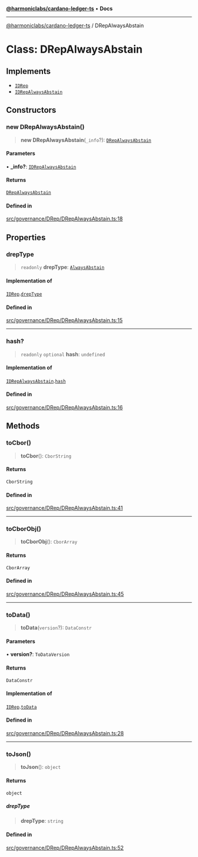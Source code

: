 [**@harmoniclabs/cardano-ledger-ts**](../README.md) • **Docs**

***

[@harmoniclabs/cardano-ledger-ts](../globals.md) / DRepAlwaysAbstain

# Class: DRepAlwaysAbstain

## Implements

- [`IDRep`](../interfaces/IDRep.md)
- [`IDRepAlwaysAbstain`](../interfaces/IDRepAlwaysAbstain.md)

## Constructors

### new DRepAlwaysAbstain()

> **new DRepAlwaysAbstain**(`_info`?): [`DRepAlwaysAbstain`](DRepAlwaysAbstain.md)

#### Parameters

• **\_info?**: [`IDRepAlwaysAbstain`](../interfaces/IDRepAlwaysAbstain.md)

#### Returns

[`DRepAlwaysAbstain`](DRepAlwaysAbstain.md)

#### Defined in

[src/governance/DRep/DRepAlwaysAbstain.ts:18](https://github.com/HarmonicLabs/cardano-ledger-ts/blob/94dd590ffe94133126b0d8d49920fc7b002e1975/src/governance/DRep/DRepAlwaysAbstain.ts#L18)

## Properties

### drepType

> `readonly` **drepType**: [`AlwaysAbstain`](../enumerations/DRepType.md#alwaysabstain)

#### Implementation of

[`IDRep`](../interfaces/IDRep.md).[`drepType`](../interfaces/IDRep.md#dreptype)

#### Defined in

[src/governance/DRep/DRepAlwaysAbstain.ts:15](https://github.com/HarmonicLabs/cardano-ledger-ts/blob/94dd590ffe94133126b0d8d49920fc7b002e1975/src/governance/DRep/DRepAlwaysAbstain.ts#L15)

***

### hash?

> `readonly` `optional` **hash**: `undefined`

#### Implementation of

[`IDRepAlwaysAbstain`](../interfaces/IDRepAlwaysAbstain.md).[`hash`](../interfaces/IDRepAlwaysAbstain.md#hash)

#### Defined in

[src/governance/DRep/DRepAlwaysAbstain.ts:16](https://github.com/HarmonicLabs/cardano-ledger-ts/blob/94dd590ffe94133126b0d8d49920fc7b002e1975/src/governance/DRep/DRepAlwaysAbstain.ts#L16)

## Methods

### toCbor()

> **toCbor**(): `CborString`

#### Returns

`CborString`

#### Defined in

[src/governance/DRep/DRepAlwaysAbstain.ts:41](https://github.com/HarmonicLabs/cardano-ledger-ts/blob/94dd590ffe94133126b0d8d49920fc7b002e1975/src/governance/DRep/DRepAlwaysAbstain.ts#L41)

***

### toCborObj()

> **toCborObj**(): `CborArray`

#### Returns

`CborArray`

#### Defined in

[src/governance/DRep/DRepAlwaysAbstain.ts:45](https://github.com/HarmonicLabs/cardano-ledger-ts/blob/94dd590ffe94133126b0d8d49920fc7b002e1975/src/governance/DRep/DRepAlwaysAbstain.ts#L45)

***

### toData()

> **toData**(`version`?): `DataConstr`

#### Parameters

• **version?**: `ToDataVersion`

#### Returns

`DataConstr`

#### Implementation of

[`IDRep`](../interfaces/IDRep.md).[`toData`](../interfaces/IDRep.md#todata)

#### Defined in

[src/governance/DRep/DRepAlwaysAbstain.ts:28](https://github.com/HarmonicLabs/cardano-ledger-ts/blob/94dd590ffe94133126b0d8d49920fc7b002e1975/src/governance/DRep/DRepAlwaysAbstain.ts#L28)

***

### toJson()

> **toJson**(): `object`

#### Returns

`object`

##### drepType

> **drepType**: `string`

#### Defined in

[src/governance/DRep/DRepAlwaysAbstain.ts:52](https://github.com/HarmonicLabs/cardano-ledger-ts/blob/94dd590ffe94133126b0d8d49920fc7b002e1975/src/governance/DRep/DRepAlwaysAbstain.ts#L52)
